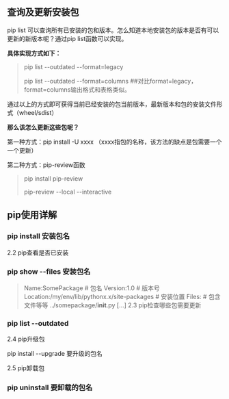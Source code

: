 ## 查询及更新安装包

pip list 可以查询所有已安装的包和版本。怎么知道本地安装包的版本是否有可以更新的新版本呢？通过pip list函数可以实现。

**具体实现方式如下：**

> pip list --outdated --format=legacy
>
> pip list --outdated --format=columns ##对比format=legacy，format=columns输出格式和表格类似。

通过以上的方式即可获得当前已经安装的包当前版本，最新版本和包的安装文件形式（wheel/sdist）

**那么该怎么更新这些包呢？**

第一种方式：pip install -U xxxx （xxxx指包的名称，该方法的缺点是包需要一个一个更新）

第二种方式：pip-review函数

> pip install pip-review
>
> pip-review --local --interactive

## pip使用详解

### pip install 安装包名

2.2 pip查看是否已安装

### pip show --files 安装包名

> Name:SomePackage    # 包名
>  Version:1.0         # 版本号
>  Location:/my/env/lib/pythonx.x/site-packages   # 安装位置
>  Files:              # 包含文件等等
>   ../somepackage/__init__.py
>   [...]
> 2.3 pip检查哪些包需要更新

### pip list --outdated

2.4 pip升级包

pip install --upgrade 要升级的包名

2.5 pip卸载包

### pip uninstall 要卸载的包名
